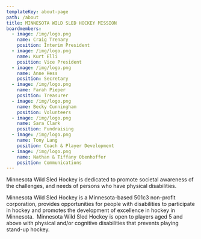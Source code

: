 ```yaml
---
templateKey: about-page
path: /about
title: MINNESOTA WILD SLED HOCKEY MISSION
boardmembers:
  - image: /img/logo.png
    name: Craig Trenary
    position: Interim President
  - image: /img/logo.png
    name: Kurt Elli
    position: Vice President
  - image: /img/logo.png
    name: Anne Hess
    position: Secretary
  - image: /img/logo.png
    name: Farah Pieper
    position: Treasurer
  - image: /img/logo.png
    name: Becky Cunningham
    position: Volunteers
  - image: /img/logo.png
    name: Sara Clark
    position: Fundraising
  - image: /img/logo.png
    name: Tony Lang
    position: Coach & Player Development
  - image: /img/logo.png
    name: Nathan & Tiffany Obenhoffer
    position: Communications
---
```

Minnesota Wild Sled Hockey is dedicated to promote societal awareness of the challenges, and needs of persons who have physical disabilities.

Minnesota Wild Sled Hockey is a Minnesota-based 501c3 non-profit corporation, provides opportunities for people with disabilities to participate in hockey and promotes the development of excellence in hockey in Minnesota.  Minnesota Wild Sled Hockey is open to players aged 5 and above with physical and/or cognitive disabilities that prevents playing stand-up hockey.